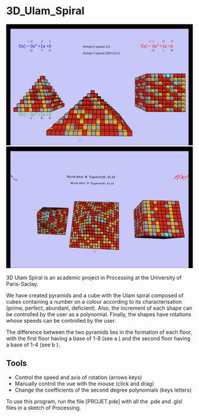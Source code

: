 # 3D_Ulam_Spiral

![alt text](ulam1.png)
![alt text](ulam.png)

3D Ulam Spiral is an academic project in Processing at the University of Paris-Saclay. 

We have created pyramids and a cube with the Ulam spiral composed of cubes containing a number on a colour according to its characterisation (prime, perfect, abundant, deficient). Also, the increment of each shape can be controlled by the user as a polynomial. Finally, the shapes have rotations whose speeds can be controlled by the user.

The difference between the two pyramids lies in the formation of each floor, with the first floor having a base of 1-8 (see a ) and the second floor having a base of 1-4 (see b ).




## Tools
- Control the speed and axis of rotation (arrows keys)
- Manually control the vue with the mouse (click and drag)
- Change the coefficients of the second degree polynomials (keys letters)



To use this program, run the file [PROJET.pde] with all the .pde and .glsl files in a sketch of Processing.

